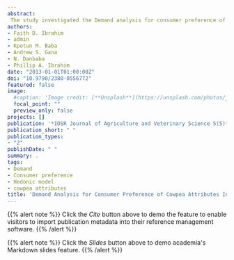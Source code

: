 ```yaml
---
abstract:
 The study investigated the Demand analysis for consumer preference of cowpea attributes in Niger State, Nigeria. The study employed a multistage stratified and systematic random sampling to select markets and respondents for the study. Markets selected were Kontagora market in (production region), Sabon Wuse market in Tafa (transitory region) and Minna market in (consumption region).Time series data for the price/quality information were obtained from respondents in these markets. Cowpea samples were purchased every month from five (5) systematically, randomly selected retailers in each market for 12 months. Data were analyzed using the Hedonic model. Findings from the study revealed that consumers were willing to pay a premium for additional unit of grain weight at NGN0.96; rough testa texture at NGN40.64 and white eye color at NGN21.42 and NGN11.90 from different markets estimated. On the other hand consumers were ready to discount prices for bruchid/insect hole damage at NGN1.00, white testa color in Kontagora market at NGN17.73; NGN40.90 in Sabon Wuse market and NGN46.66 in Minna market. Recommendations from this study included the need for the provision of better storage media such as the triple hermatic storage sacks, to market participants to reduce the number of insect infested beans. Most preferred qualities of cowpea such as grain weight, rough testa texture and white eye color should be disseminated to breeders to come up with varieties encompassing these qualities.
authors:
- Faith D. Ibrahim
- admin
- Kpotun M. Baba
- Andrew S. Gana
- N. Danbaba
- Phillip A. Ibrahim
date: "2013-01-01T01:00:00Z"
doi: "10.9790/2380-0556772"
featured: false
image:
  #caption: 'Image credit: [**Unsplash**](https://unsplash.com/photos/jdD8gXaTZsc)'
  focal_point: ""
  preview_only: false
projects: []
publication: '*IOSR Journal of Agriculture and Veterinary Science 5(5)*:67-72'
publication_short: " "
publication_types:
- "2"
publishDate: " "
summary: .
tags:
- Demand
- Consumer preference
- Hedonic model
- cowpea attributes
title: 'Demand Analysis for Consumer Preference of Cowpea Attributes In Niger State, Nigeria: A Hedonic Approach'
---
```

{{% alert note %}}
Click the *Cite* button above to demo the feature to enable visitors to import publication metadata into their reference management software.
{{% /alert %}}

{{% alert note %}}
Click the *Slides* button above to demo academia's Markdown slides feature.
{{% /alert %}}
